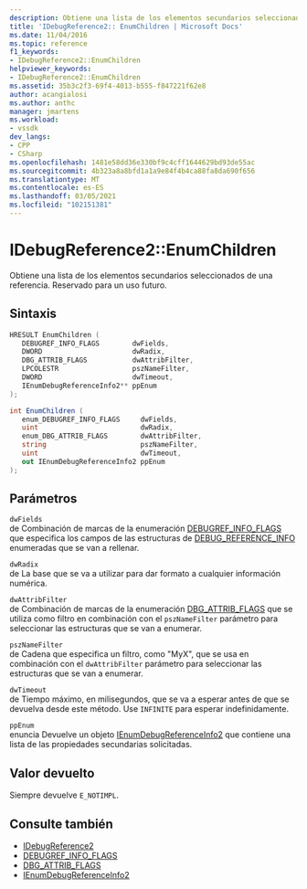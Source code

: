 ```yaml
---
description: Obtiene una lista de los elementos secundarios seleccionados de una referencia.
title: 'IDebugReference2:: EnumChildren | Microsoft Docs'
ms.date: 11/04/2016
ms.topic: reference
f1_keywords:
- IDebugReference2::EnumChildren
helpviewer_keywords:
- IDebugReference2::EnumChildren
ms.assetid: 35b3c2f3-69f4-4013-b555-f847221f62e8
author: acangialosi
ms.author: anthc
manager: jmartens
ms.workload:
- vssdk
dev_langs:
- CPP
- CSharp
ms.openlocfilehash: 1481e58dd36e330bf9c4cff1644629bd93de55ac
ms.sourcegitcommit: 4b323a8a8bfd1a1a9e84f4b4ca88fa8da690f656
ms.translationtype: MT
ms.contentlocale: es-ES
ms.lasthandoff: 03/05/2021
ms.locfileid: "102151381"
---
```

# <a name="idebugreference2enumchildren"></a>IDebugReference2::EnumChildren
Obtiene una lista de los elementos secundarios seleccionados de una referencia. Reservado para un uso futuro.

## <a name="syntax"></a>Sintaxis

```cpp
HRESULT EnumChildren ( 
   DEBUGREF_INFO_FLAGS        dwFields,
   DWORD                      dwRadix,
   DBG_ATTRIB_FLAGS           dwAttribFilter,
   LPCOLESTR                  pszNameFilter,
   DWORD                      dwTimeout,
   IEnumDebugReferenceInfo2** ppEnum
);
```

```csharp
int EnumChildren ( 
   enum_DEBUGREF_INFO_FLAGS     dwFields,
   uint                         dwRadix,
   enum_DBG_ATTRIB_FLAGS        dwAttribFilter,
   string                       pszNameFilter,
   uint                         dwTimeout,
   out IEnumDebugReferenceInfo2 ppEnum
);
```

## <a name="parameters"></a>Parámetros
`dwFields`\
de Combinación de marcas de la enumeración [DEBUGREF_INFO_FLAGS](../../../extensibility/debugger/reference/debugref-info-flags.md) que especifica los campos de las estructuras de [DEBUG_REFERENCE_INFO](../../../extensibility/debugger/reference/debug-reference-info.md) enumeradas que se van a rellenar.

`dwRadix`\
de La base que se va a utilizar para dar formato a cualquier información numérica.

`dwAttribFilter`\
de Combinación de marcas de la enumeración [DBG_ATTRIB_FLAGS](../../../extensibility/debugger/reference/dbg-attrib-flags.md) que se utiliza como filtro en combinación con el `pszNameFilter` parámetro para seleccionar las estructuras que se van a enumerar.

`pszNameFilter`\
de Cadena que especifica un filtro, como "MyX", que se usa en combinación con el `dwAttribFilter` parámetro para seleccionar las estructuras que se van a enumerar.

`dwTimeout`\
de Tiempo máximo, en milisegundos, que se va a esperar antes de que se devuelva desde este método. Use `INFINITE` para esperar indefinidamente.

`ppEnum`\
enuncia Devuelve un objeto [IEnumDebugReferenceInfo2](../../../extensibility/debugger/reference/ienumdebugreferenceinfo2.md) que contiene una lista de las propiedades secundarias solicitadas.

## <a name="return-value"></a>Valor devuelto
 Siempre devuelve `E_NOTIMPL`.

## <a name="see-also"></a>Consulte también
- [IDebugReference2](../../../extensibility/debugger/reference/idebugreference2.md)
- [DEBUGREF_INFO_FLAGS](../../../extensibility/debugger/reference/debugref-info-flags.md)
- [DBG_ATTRIB_FLAGS](../../../extensibility/debugger/reference/dbg-attrib-flags.md)
- [IEnumDebugReferenceInfo2](../../../extensibility/debugger/reference/ienumdebugreferenceinfo2.md)
